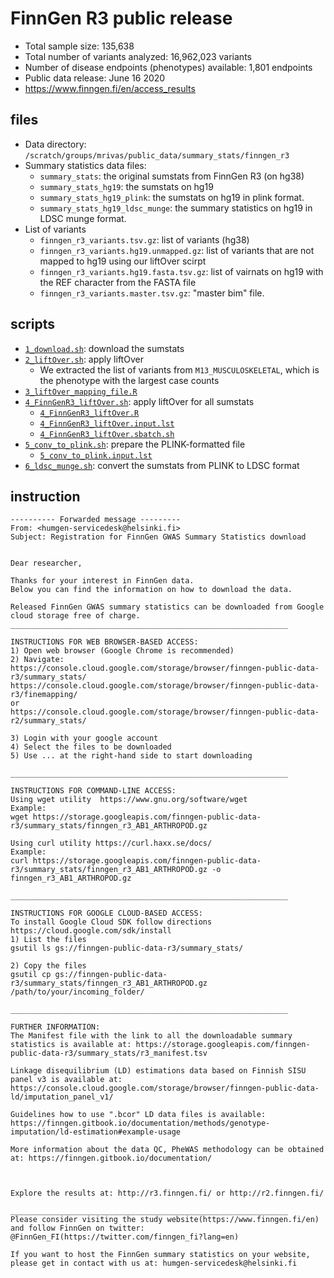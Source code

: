 # FinnGen R3 public release

- Total sample size: ​135,638
- Total number of variants analyzed: 16,962,023 variants
- Number of disease endpoints (phenotypes) available: ​1,801 endpoints
- Public data release: June 16 2020
- https://www.finngen.fi/en/access_results

## files

- Data directory: `/scratch/groups/mrivas/public_data/summary_stats/finngen_r3`
- Summary statistics data files:
  - `summary_stats`: the original sumstats from FinnGen R3 (on hg38)
  - `summary_stats_hg19`: the sumstats on hg19
  - `summary_stats_hg19_plink`: the sumstats on hg19 in plink format.
  - `summary_stats_hg19_ldsc_munge`: the summary statistics on hg19 in LDSC munge format.
- List of variants
  - `finngen_r3_variants.tsv.gz`: list of variants (hg38)
  - `finngen_r3_variants.hg19.unmapped.gz`: list of variants that are not mapped to hg19 using our liftOver scirpt
  - `finngen_r3_variants.hg19.fasta.tsv.gz`: list of vairnats on hg19 with the REF character from the FASTA file
  - `finngen_r3_variants.master.tsv.gz`: "master bim" file.

## scripts

- [`1_download.sh`](1_download.sh): download the sumstats
- [`2_liftOver.sh`](2_liftOver.sh): apply liftOver
  - We extracted the list of variants from `M13_MUSCULOSKELETAL`, which is the phenotype with the largest case counts
- [`3_liftOver_mapping_file.R`](3_liftOver_mapping_file.R)
- [`4_FinnGenR3_liftOver.sh`](4_FinnGenR3_liftOver.sh): apply liftOver for all sumstats
  - [`4_FinnGenR3_liftOver.R`](4_FinnGenR3_liftOver.R)
  - [`4_FinnGenR3_liftOver.input.lst`](4_FinnGenR3_liftOver.input.lst)
  - [`4_FinnGenR3_liftOver.sbatch.sh`](4_FinnGenR3_liftOver.sbatch.sh)
- [`5_conv_to_plink.sh`](5_conv_to_plink.sh): prepare the PLINK-formatted file
  - [`5_conv_to_plink.input.lst`](5_conv_to_plink.input.lst)
- [`6_ldsc_munge.sh`](6_ldsc_munge.sh): convert the sumstats from PLINK to LDSC format

## instruction

```
---------- Forwarded message ---------
From: <humgen-servicedesk@helsinki.fi>
Subject: Registration for FinnGen GWAS Summary Statistics download


Dear researcher,

Thanks for your interest in FinnGen data. 
Below you can find the information on how to download the data.

Released FinnGen GWAS summary statistics can be downloaded from Google cloud storage free of charge.
______________________________________________________________   

INSTRUCTIONS FOR WEB BROWSER-BASED ACCESS:
1) Open web browser (Google Chrome is recommended)
2) Navigate: 
https://console.cloud.google.com/storage/browser/finngen-public-data-r3/summary_stats/
https://console.cloud.google.com/storage/browser/finngen-public-data-r3/finemapping/
or
https://console.cloud.google.com/storage/browser/finngen-public-data-r2/summary_stats/

3) Login with your google account
4) Select the files to be downloaded
5) Use ... at the right-hand side to start downloading  

______________________________________________________________

INSTRUCTIONS FOR COMMAND-LINE ACCESS:
Using wget utility  https://www.gnu.org/software/wget
Example:
wget https://storage.googleapis.com/finngen-public-data-r3/summary_stats/finngen_r3_AB1_ARTHROPOD.gz

Using curl utility https://curl.haxx.se/docs/
Example:
curl https://storage.googleapis.com/finngen-public-data-r3/summary_stats/finngen_r3_AB1_ARTHROPOD.gz -o finngen_r3_AB1_ARTHROPOD.gz

______________________________________________________________

INSTRUCTIONS FOR GOOGLE CLOUD-BASED ACCESS:
To install Google Cloud SDK follow directions https://cloud.google.com/sdk/install
1) List the files
gsutil ls gs://finngen-public-data-r3/summary_stats/

2) Copy the files
gsutil cp gs://finngen-public-data-r3/summary_stats/finngen_r3_AB1_ARTHROPOD.gz /path/to/your/incoming_folder/

______________________________________________________________

FURTHER INFORMATION:
The Manifest file with the link to all the downloadable summary statistics is available at: https://storage.googleapis.com/finngen-public-data-r3/summary_stats/r3_manifest.tsv

Linkage disequilibrium (LD) estimations data based on Finnish SISU panel v3 is available at:
https://console.cloud.google.com/storage/browser/finngen-public-data-ld/imputation_panel_v1/

Guidelines how to use ".bcor" LD data files is available:
https://finngen.gitbook.io/documentation/methods/genotype-imputation/ld-estimation#example-usage

More information about the data QC, PheWAS methodology can be obtained at: https://finngen.gitbook.io/documentation/



Explore the results at: http://r3.finngen.fi/ or http://r2.finngen.fi/ 

______________________________________________________________
Please consider visiting the study website(https://www.finngen.fi/en) and follow FinnGen on twitter: @FinnGen_FI(https://twitter.com/finngen_fi?lang=en)

If you want to host the FinnGen summary statistics on your website, please get in contact with us at: humgen-servicedesk@helsinki.fi
```
